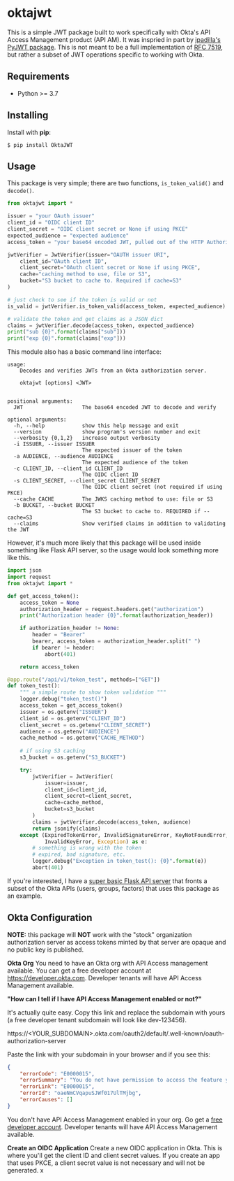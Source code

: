 # oktajwt

This is a simple JWT package built to work specifically with Okta's API Access Management product (API AM). It was inspried in part by [jpadilla's PyJWT package](https://github.com/jpadilla/pyjwt). This is not meant to be a full implementation of [RFC 7519](https://tools.ietf.org/html/rfc7519), but rather a subset of JWT operations specific to working with Okta.

## Requirements
* Python >= 3.7

## Installing
Install with **pip**:
```
$ pip install OktaJWT
```

## Usage
This package is very simple; there are two functions, `is_token_valid()` and `decode()`.

```python
from oktajwt import *

issuer = "your OAuth issuer"
client_id = "OIDC client ID"
client_secret = "OIDC client secret or None if using PKCE"
expected_audience = "expected audience"
access_token = "your base64 encoded JWT, pulled out of the HTTP Authorization header bearer token"

jwtVerifier = JwtVerifier(issuer="OAUTH issuer URI",
    client_id="OAuth client ID",
    client_secret="OAuth client secret or None if using PKCE",
    cache="caching method to use, file or S3",
    bucket="S3 bucket to cache to. Required if cache=S3"
)

# just check to see if the token is valid or not
is_valid = jwtVerifier.is_token_valid(access_token, expected_audience)

# validate the token and get claims as a JSON dict
claims = jwtVerifier.decode(access_token, expected_audience)
print("sub {0}".format(claims["sub"]))
print("exp {0}".format(claims["exp"]))
```

This module also has a basic command line interface:
```
usage:
    Decodes and verifies JWTs from an Okta authorization server.

    oktajwt [options] <JWT>


positional arguments:
  JWT                   The base64 encoded JWT to decode and verify

optional arguments:
  -h, --help            show this help message and exit
  --version             show program's version number and exit
  --verbosity {0,1,2}   increase output verbosity
  -i ISSUER, --issuer ISSUER
                        The expected issuer of the token
  -a AUDIENCE, --audience AUDIENCE
                        The expected audience of the token
  -c CLIENT_ID, --client_id CLIENT_ID
                        The OIDC client ID
  -s CLIENT_SECRET, --client_secret CLIENT_SECRET
                        The OIDC client secret (not required if using PKCE)
  --cache CACHE         The JWKS caching method to use: file or S3
  -b BUCKET, --bucket BUCKET
                        The S3 bucket to cache to. REQUIRED if --cache=S3
  --claims              Show verified claims in addition to validating the JWT
```

However, it's much more likely that this package will be used inside something like Flask API server, so the
usage would look something more like this.

```python
import json
import request
from oktajwt import *

def get_access_token():
    access_token = None
    authorization_header = request.headers.get("authorization")
    print("Authorization header {0}".format(authorization_header))

    if authorization_header != None:
        header = "Bearer"
        bearer, access_token = authorization_header.split(" ")
        if bearer != header:
            abort(401)

    return access_token

@app.route("/api/v1/token_test", methods=["GET"])
def token_test():
    """ a simple route to show token validation """
    logger.debug("token_test()")
    access_token = get_access_token()
    issuer = os.getenv("ISSUER")
    client_id = os.getenv("CLIENT_ID")
    client_secret = os.getenv("CLIENT_SECRET")
    audience = os.getenv("AUDIENCE")
    cache_method = os.getenv("CACHE_METHOD")
    
    # if using S3 caching
    s3_bucket = os.getenv("S3_BUCKET")

    try:
        jwtVerifier = JwtVerifier(
            issuer=issuer,
            client_id=client_id,
            client_secret=client_secret,
            cache=cache_method,
            bucket=s3_bucket
        )       
        claims = jwtVerifier.decode(access_token, audience)
        return jsonify(claims)
    except (ExpiredTokenError, InvalidSignatureError, KeyNotFoundError, 
            InvalidKeyError, Exception) as e:
        # something is wrong with the token
        # expired, bad signature, etc.
        logger.debug("Exception in token_test(): {0}".format(e))
        abort(401)
```

If you're interested, I have a [super basic Flask API server](https://github.com/mdwallick/okta-admin-api) that fronts a subset of the Okta APIs (users, groups, factors) that uses this package as an example.

## Okta Configuration
**NOTE:** this package will **NOT** work with the "stock" organization authorization server as access tokens minted by that server are opaque and no public key is published.

**Okta Org**
You need to have an Okta org with API Access management available. You can get a free developer account at https://developer.okta.com. Developer tenants will have API Access Management available.

**"How can I tell if I have API Access Management enabled or not?"**

It's actually quite easy. Copy this link and replace the subdomain with yours (a free developer tenant subdomain will look like dev-123456).

https://<YOUR_SUBDOMAIN>.okta.com/oauth2/default/.well-known/oauth-authorization-server

Paste the link with your subdomain in your browser and if you see this:

```json
{
    "errorCode": "E0000015",
    "errorSummary": "You do not have permission to access the feature you are requesting",
    "errorLink": "E0000015",
    "errorId": "oaeNmCVqapuSJWf017UlTMjbg",
    "errorCauses": []
}
```
You don't have API Access Management enabled in your org. Go get a [free developer account](https://developer.okta.com). Developer tenants will have API Access Management available.

**Create an OIDC Application**
Create a new OIDC application in Okta. This is where you'll get the client ID and client secret values. If you create an app that uses PKCE, a client secret value is not necessary and will not be generated.
x